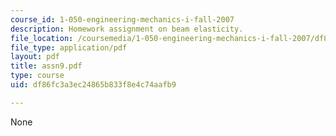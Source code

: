 ```yaml
---
course_id: 1-050-engineering-mechanics-i-fall-2007
description: Homework assignment on beam elasticity.
file_location: /coursemedia/1-050-engineering-mechanics-i-fall-2007/df86fc3a3ec24865b833f8e4c74aafb9_assn9.pdf
file_type: application/pdf
layout: pdf
title: assn9.pdf
type: course
uid: df86fc3a3ec24865b833f8e4c74aafb9

---
```

None